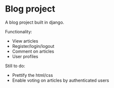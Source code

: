 Blog project
====

A blog project built in django.

Functionality:
- View articles
- Register/login/logout
- Comment on articles
- User profiles

Still to do:
- Prettify the html/css
- Enable voting on articles by authenticated users